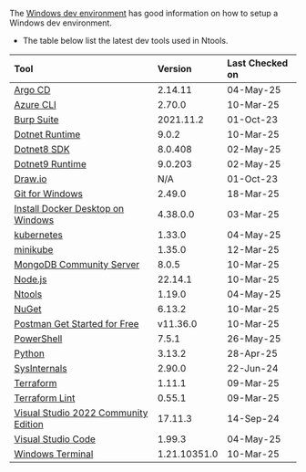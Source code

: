The [Windows dev environment](https://learn.microsoft.com/en-us/windows/dev-environment/) has good information on how to setup a Windows dev environment.

- The table below list the latest dev tools used in Ntools.

| Tool                                                                                                       | Version     | Last Checked on |
| :--------------------------------------------------------------------------------------------------------- | :---------- | :-------------- |
| [Argo CD](https://github.com/argoproj/argo-cd/releases/)                                                  | 2.14.11      | 04-May-25       |
| [Azure CLI](https://learn.microsoft.com/en-us/cli/azure/install-azure-cli-windows?pivots=msi)             | 2.70.0      | 10-Mar-25       |
| [Burp Suite](https://portswigger.net/burp/communitydownload)                                              | 2021.11.2   | 01-Oct-23       |
| [Dotnet Runtime](https://dotnet.microsoft.com/en-us/download/dotnet)                                      | 9.0.2       | 10-Mar-25       |
| [Dotnet8 SDK](https://dotnet.microsoft.com/en-us/download/dotnet)                                         | 8.0.408     | 02-May-25       |
| [Dotnet9 Runtime](https://dotnet.microsoft.com/en-us/download/dotnet)                                     | 9.0.203     | 02-May-25       |
| [Draw.io](https://app.diagrams.net/)                                                                      | N/A         | 01-Oct-23       |
| [Git for Windows](https://git-scm.com/downloads)                                                          | 2.49.0      | 18-Mar-25       |
| [Install Docker Desktop on Windows](https://docs.docker.com/docker-for-windows/install/)                  | 4.38.0.0    | 03-Mar-25       |
| [kubernetes](https://github.com/kubernetes/kubernetes/releases)                                           | 1.33.0      | 04-May-25       |
| [minikube](https://github.com/kubernetes/minikube/releases/)                                              | 1.35.0      | 12-Mar-25       |
| [MongoDB Community Server](https://www.mongodb.com/try/download/community)                                | 8.0.5       | 10-Mar-25       |
| [Node.js](https://nodejs.org/en/download/)                                                                | 22.14.1     | 10-Mar-25       |
| [Ntools](https://github.com/naz-hage/ntools/releases)                                                     | 1.19.0      | 04-May-25       |
| [NuGet](https://www.nuget.org/downloads)                                                                  | 6.13.2      | 10-Mar-25       |
| [Postman Get Started for Free](https://www.postman.com/downloads/)                                        | v11.36.0    | 10-Mar-25       |
| [PowerShell](https://github.com/PowerShell/PowerShell/releases)                                           | 7.5.1       | 26-May-25       |
| [Python](https://www.python.org/downloads/)                                                               | 3.13.2      | 28-Apr-25       |
| [SysInternals](https://learn.microsoft.com/en-us/sysinternals/)                                           | 2.90.0      | 22-Jun-24       |
| [Terraform](https://releases.hashicorp.com/terraform)                                                     | 1.11.1      | 09-Mar-25       |
| [Terraform Lint](https://github.com/terraform-linters/tflint/releases)                                    | 0.55.1      | 09-Mar-25       |
| [Visual Studio 2022 Community Edition](https://visualstudio.microsoft.com/vs/community/)                  | 17.11.3     | 14-Sep-24       |
| [Visual Studio Code](https://code.visualstudio.com/download)                                              | 1.99.3      | 04-May-25       |
| [Windows Terminal](https://www.microsoft.com/en-us/p/windows-terminal/9n0dx20hk701)                       | 1.21.10351.0| 10-Mar-25       |